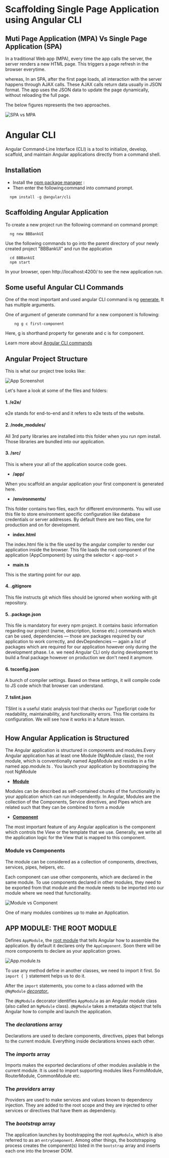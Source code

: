 # Scaffolding Single Page Application using Angular CLI

## Muti Page Application (MPA) Vs Single Page Application (SPA)

In a traditional Web app (MPA), every time the app calls the server, the server renders a new HTML page. This triggers a page refresh in the browser everytime.

whereas, In an SPA, after the first page loads, all interaction with the server happens through AJAX calls. These AJAX calls return data usually in JSON format. The app uses the JSON data to update the page dynamically, without reloading the full page.

The below figures represents the two approaches.

![SPA vs MPA](https://github.com/PatternsTechGit/PT_AngularCLI/blob/main/images/spa_arch.png)

#

# Angular CLI
Angular Command-Line Interface (CLI) is a tool to initialize, develop, scaffold, and maintain Angular applications directly from a command shell.


## Installation

- Install the [npm package manager](https://docs.npmjs.com/downloading-and-installing-node-js-and-npm) :
- Then enter the following command into command prompt.
```Installing Angular CLI
  npm install -g @angular/cli
```

## Scaffolding Angular Application
To create a new project run the following command on command prompt:

```Generating new Angular Application
  ng new BBBankUI
```
Use the following commands to go into the parent directory of your newly created project "BBBankUI" and run the application

```Generating new Angular Application
  cd BBBankUI
  npm start
```
In your browser, open http://localhost:4200/ to see the new application run.


## Some useful Angular CLI Commands
One of the most important and used angular CLI command is ng [generate](https://angular.io/cli/generate), It has multiple arguments.

One of argument of generate command for a new component is following:

```ng Generate Command
    ng g c first-component
```

Here, g is shorthand property for generate and c is for component.

Learn more about [Angular CLI commands](https://angular.io/cli)

## Angular Project Structure
This is what our project tree looks like:

![App Screenshot](https://via.placeholder.com/468x300?text=App+Screenshot+Here)


Let's have a look at some of the files and folders:

#### 1. /e2e/
e2e stands for end-to-end and it refers to e2e tests of the website.

#### 2. /node_modules/
All 3rd party libraries are installed into this folder when you run npm install. Those libraries are bundled into our application.


#### 3. /src/
This is where your all of the application source code goes. 

- **/app/**

When you scaffold an angular application your first component is generated here.

- **/environments/**

This folder contains two files, each for different environments. You will use this file to store environment specific configuration like database credentials or server addresses. By default there are two files, one for production and on for development.

- **index.html**

The index.html file is the file used by the angular compiler to render our application inside the browser.
This file loads the root component of the application (AppComponent) by using the selector  < app-root >

- **main.ts**

This is the starting point for our app.

#### 4. .gitignore
This file instructs git which files should be ignored when working with git repository. 

#### 5. .package.json
This file is mandatory for every npm project. It contains basic information regarding our project (name, description, license etc.) commands which can be used, dependencies — those are packages required by our application to work correctly, and devDepndencies — again a list of packages which are required for our application however only during the development phase. I.e. we need Angular CLI only during development to build a final package however on production we don't need it anymore.

#### 6. tsconfig.json
A bunch of compiler settings. Based on these settings, it will compile code to JS code which that browser can understand.

#### 7. tslint.json
TSlint is a useful static analysis tool that checks our TypeScript code for readability, maintainability, and functionality errors. This file contains its configuration. We will see how it works in a future lesson.

#
## How Angular Application is Structured

The Angular application is structured in components and modules.Every Angular application has at least one Module (NgModule class), the root module, which is conventionally named AppModule and resides in a file named app.module.ts . You launch your application by bootstrapping the root NgModule

- [**Module**](https://angular.io/guide/architecture-modules)

Modules can be described as self-contained chunks of the functionality in your application which can run independently. In Angular, Modules are the collection of the Components, Service directives, and Pipes which are related such that they can be combined to form a module

- [**Component**](https://angular.io/api/core/Component)

The most important feature of any Angular application is the component which controls the View or the template that we use. Generally, we write all the application logic for the View that is mapped to this component.

### Module vs Components

The module can be considered as a collection of components, directives, services, pipes, helpers, etc.

Each component can use other components, which are declared in the same module. To use components declared in other modules, they need to be exported from that module and the module needs to be imported into our module where we need that functionality.

![Module vs Component](https://github.com/PatternsTechGit/PT_AngularCLI/blob/main/images/module_vs_component.png)

One of many modules combines up to make an Application.

## APP MODULE: THE ROOT MODULE
Defines `AppModule`, the [root module](https://angular.io/guide/bootstrapping) that tells Angular how to assemble the application. By default it declares only the `AppComponent`. Soon there will be more components to declare as your application grows.

![App.module.ts](https://github.com/PatternsTechGit/PT_AngularCLI/blob/main/images/app_module_ts.png)

To use any method define in another classes, we need to import it first. So `import { }` statement helps us to do it.

After the `import` statements, you come to a class adorned with the `@NgModule` [*decorator*.](https://ultimatecourses.com/blog/angular-decorators)

The `@NgModule` decorator identifies `AppModule` as an Angular module class (also called an `NgModule` class). `@NgModule` takes a metadata object that tells Angular how to compile and launch the application.

### The *declarations* array
Declarations are used to declare components, directives, pipes that belongs to the current module. Everything inside declarations knows each other.

### The *imports* array
Imports makes the exported declarations of other modules available in the current module. It is used to import supporting modules likes FormsModule, RouterModule, CommonModule etc.

### The *providers* array
Providers are used to make services and values known to dependency injection. They are added to the root scope and they are injected to other services or directives that have them as dependency.

### The *bootstrap* array
The application launches by bootstrapping the root `AppModule`, which is also referred to as an `entryComponent`. Among other things, the bootstrapping process creates the component(s) listed in the `bootstrap` array and inserts each one into the browser DOM.
